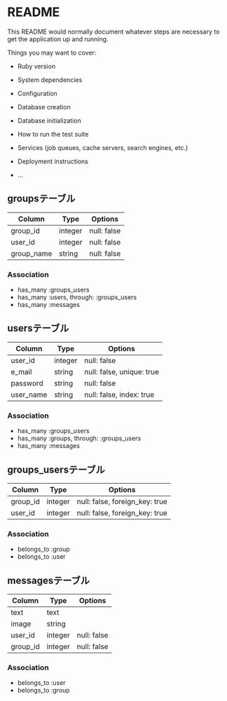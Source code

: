 # README

This README would normally document whatever steps are necessary to get the
application up and running.

Things you may want to cover:

* Ruby version

* System dependencies

* Configuration

* Database creation

* Database initialization

* How to run the test suite

* Services (job queues, cache servers, search engines, etc.)

* Deployment instructions

* ...

## groupsテーブル
|Column|Type|Options|
|------|----|-------|
|group_id|integer|null: false|
|user_id|integer|null: false|
|group_name|string|null: false|
### Association
- has_many :groups_users
- has_many :users, through: :groups_users
- has_many :messages

## usersテーブル
|Column|Type|Options|
|------|----|-------|
|user_id|integer|null: false|
|e_mail|string|null: false, unique: true|
|password|string|null: false|
|user_name|string|null: false, index: true|
### Association
- has_many :groups_users
- has_many :groups, through: :groups_users
- has_many :messages

## groups_usersテーブル
|Column|Type|Options|
|------|----|-------|
|group_id|integer|null: false, foreign_key: true|
|user_id|integer|null: false, foreign_key: true|
### Association
- belongs_to :group
- belongs_to :user

## messagesテーブル
|Column|Type|Options|
|------|----|-------|
|text|text||
|image|string||
|user_id|integer|null: false|
|group_id|integer|null: false|
### Association
- belongs_to :user
- belongs_to :group